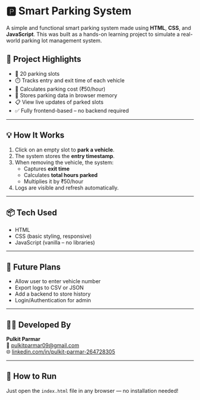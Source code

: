 # 🅿️ Smart Parking System

A simple and functional smart parking system made using **HTML**, **CSS**, and **JavaScript**. This was built as a hands-on learning project to simulate a real-world parking lot management system.

## 📌 Project Highlights

- 🚗 20 parking slots
- ⏱️ Tracks entry and exit time of each vehicle
- 💸 Calculates parking cost (₹50/hour)
- 📂 Stores parking data in browser memory
- 📋 View live updates of parked slots
- ✅ Fully frontend-based – no backend required

---

## 💡 How It Works

1. Click on an empty slot to **park a vehicle**.
2. The system stores the **entry timestamp**.
3. When removing the vehicle, the system:
   - Captures **exit time**
   - Calculates **total hours parked**
   - Multiplies it by ₹50/hour
4. Logs are visible and refresh automatically.

---

## 📦 Tech Used

- HTML
- CSS (basic styling, responsive)
- JavaScript (vanilla – no libraries)

---

## 🚀 Future Plans

- Allow user to enter vehicle number
- Export logs to CSV or JSON
- Add a backend to store history
- Login/Authentication for admin

---

## 🧑‍💻 Developed By

**Pulkit Parmar**  
📧 [pulkitparmar09@gmail.com](mailto:pulkitparmar09@gmail.com)  
🌐 [linkedin.com/in/pulkit-parmar-264728305](https://linkedin.com/in/pulkit-parmar-264728305)

---

## 📁 How to Run

Just open the `index.html` file in any browser — no installation needed!

